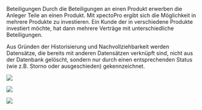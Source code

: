 Beteiligungen
Durch die Beteiligungen an einen Produkt erwerben die Anleger Teile an einen Produkt. Mit xpectoPro ergibt sich die Möglichkeit in mehrere Produkte zu investieren. Ein Kunde der in verschiedene Produkte investiert möchte, hat dann mehrere Verträge mit unterschiedliche Beteiligungen.

Aus Gründen der Historisierung und Nachvollziehbarkeit  werden Datensätze, die bereits mit anderen Datensätzen verknüpft sind, nicht aus der Datenbank gelöscht, sondern nur durch einen entsprechenden Status (wie z.B. Storno oder ausgeschieden) gekennzeichnet.

![](http://xpecto.github.io/docs/img/img_1438780567378.png)

![](http://xpecto.github.io/docs/img/img_1438780690613.png)


![](http://xpecto.github.io/docs/img/img_1438780743190.png)







